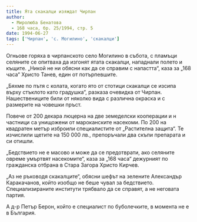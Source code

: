 ```yaml
---
title: Ята скакалци изяждат Чирпан
author: 
  - Миролюба Бенатова
  - 168 часа, бр. 25/1994, стр. 5
date: 1994-06-27
tags: ['Чирпан', 'с. Могилино', 'скакалци']
---
```


Огньове горяха в чирпанското село Могилино в събота, с пламъци
селяните се опитваха да изгонят ятата скакалци, нападнали полето
и къщите. „Никой не ни обясни как да се справим с напастта“, каза
за „168 часа“ Христо Танев, един от потърпевшите.

„Бяхме по пътя с колата, когато ято от стотици скакалци се изсипа
върху стъклото като градушка“, разказа очевидка от Чирпан.
Нашествениците били от няколко вида с различна окраска и с
размерите на човешки пръст.

Повече от 200 декара люцерна на две земеделски кооперации и н
частници са унищожени от мароканските насекоми. По 200 на квадратен
метър изброили специалистите от „Растителна защита“. Те изчислили
щетите на 150 000 лв., препоръчали два скъпи препарата и си отишли.

„Бедствието не е масово и може да се предотврати, ако селяните овреме
умъртвят насекомите“, каза за „168 часа“ дежурният по гражданска
отбрана в Стара Загора Христо Кирчев.

„Аз не ръководя скакалците“, обясни шефът на зелените Александър
Каракачанов, който изобщо не беше чувал за бедствието.
Специализираните институти трябвало да се справят, а не неговата партия.

А д-р Петър Берон, който е специалист по буболечките, в момента не е
в България.
